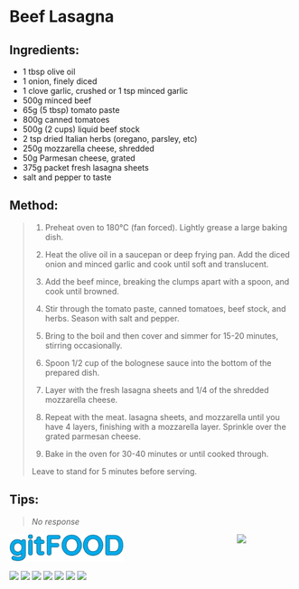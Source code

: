 # Beef Lasagna

## Ingredients:

- 1 tbsp olive oil
- 1 onion, finely diced
- 1 clove garlic, crushed or 1 tsp minced garlic
- 500g minced beef
- 65g (5 tbsp) tomato paste
- 800g canned tomatoes
- 500g (2 cups) liquid beef stock
- 2 tsp dried Italian herbs (oregano, parsley, etc)
- 250g mozzarella cheese, shredded
- 50g Parmesan cheese, grated
- 375g packet fresh lasagna sheets
- salt and pepper to taste

## Method:

> 1. Preheat oven to 180°C (fan forced). Lightly grease a large baking dish.
> 
> 2. Heat the olive oil in a saucepan or deep frying pan. Add the diced onion and minced garlic and cook until soft and translucent.
> 
> 3. Add the beef mince, breaking the clumps apart with a spoon, and cook until browned.
> 
> 4. Stir through the tomato paste, canned tomatoes, beef stock, and herbs. Season with salt and pepper.
> 
> 5. Bring to the boil and then cover and simmer for 15-20 minutes, stirring occasionally.
> 
> 6. Spoon 1/2 cup of the bolognese sauce into the bottom of the prepared dish.
> 
> 7. Layer with the fresh lasagna sheets and 1/4 of the shredded mozzarella cheese.
> 
> 8. Repeat with the meat. lasagna sheets, and mozzarella until you have 4 layers, finishing with a mozzarella layer. Sprinkle over the grated parmesan cheese.
> 
> 9. Bake in the oven for 30-40 minutes or until cooked through.
> 
> Leave to stand for 5 minutes before serving.

## Tips:

> _No response_


<img src="../images/logo_sm.png" width="40%" />

<img src="https://profile-counter.glitch.me/gitfood_beeflasagna/count.svg" width="20%" align="right" />

<img src="https://img.shields.io/badge/tag-baked-blue.svg" /> <img src="https://img.shields.io/badge/tag-stovetop-blue.svg" /> <img src="https://img.shields.io/badge/tag-dinner-blue.svg" /> <img src="https://img.shields.io/badge/tag-italian-blue.svg" /> <img src="https://img.shields.io/badge/tag-easy-blue.svg" /> <img src="https://img.shields.io/badge/tag-beef-blue.svg" /> <img src="https://img.shields.io/badge/tag-pasta-blue.svg" /> 